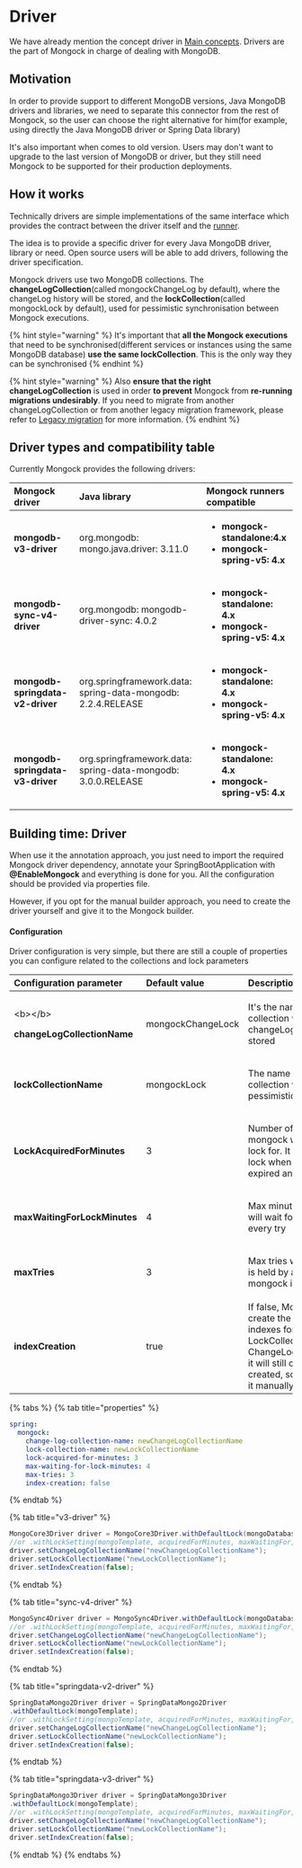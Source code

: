 # Driver

We have already mention the concept driver in [Main concepts](main-concepts.md#driver). Drivers are the part of Mongock in charge of dealing with MongoDB.

## Motivation

In order to provide support to different MongoDB versions, Java MongoDB drivers and libraries, we need to separate this connector from the rest of Mongock, so the user can choose the right alternative for him\(for example, using directly the Java MongoDB driver or Spring Data library\)

It's also important when comes to old version. Users may don't want to upgrade to the last version of MongoDB or driver, but they still need Mongock to be supported for their production deployments.

## How it works

Technically drivers are simple implementations of the same interface which provides the contract between the driver itself and the [runner](standalone.md).

The idea is to provide a specific driver for every Java MongoDB driver, library or need. Open source users will be able to add drivers, following the driver specification.

Mongock drivers use two MongoDB collections. The **changeLogCollection**\(called mongockChangeLog by default\), where the changeLog history will be stored, and the **lockCollection**\(called mongockLock by default\), used for pessimistic synchronisation between Mongock executions.

{% hint style="warning" %}
It's important that **all the Mongock executions** that need to be synchronised\(different services or instances using the same MongoDB database\) **use the same lockCollection**. This is the only way they can be synchronised
{% endhint %}

{% hint style="warning" %}
Also **ensure that the right changeLogCollection** is used in order **to prevent** Mongock from **re-running migrations undesirably**. If you need to migrate from another changeLogCollection or from another legacy migration framework, please refer to [Legacy migration](legacy-migration.md) for more information.
{% endhint %}

## Driver types and compatibility table

Currently Mongock provides the following drivers:

<table>
  <thead>
    <tr>
      <th style="text-align:left"><b>Mongock driver</b>
      </th>
      <th style="text-align:left"><b>Java library</b>
      </th>
      <th style="text-align:left"><b>Mongock runners compatible </b>
      </th>
    </tr>
  </thead>
  <tbody>
    <tr>
      <td style="text-align:left"><b>mongodb-v3-driver</b>
      </td>
      <td style="text-align:left">org.mongodb: mongo.java.driver: 3.11.0</td>
      <td style="text-align:left">
        <p></p>
        <ul>
          <li><b>mongock-standalone:4.x</b>
          </li>
          <li><b>mongock-spring-v5: 4.x</b>
          </li>
        </ul>
      </td>
    </tr>
    <tr>
      <td style="text-align:left"><b>mongodb-sync-v4-driver</b>
      </td>
      <td style="text-align:left">org.mongodb: mongodb-driver-sync: 4.0.2</td>
      <td style="text-align:left">
        <p></p>
        <ul>
          <li><b>mongock-standalone: 4.x</b>
          </li>
          <li><b>mongock-spring-v5: 4.x</b>
          </li>
        </ul>
      </td>
    </tr>
    <tr>
      <td style="text-align:left"><b>mongodb-springdata-v2-driver</b>
      </td>
      <td style="text-align:left">org.springframework.data: spring-data-mongodb: 2.2.4.RELEASE</td>
      <td style="text-align:left">
        <p></p>
        <ul>
          <li><b>mongock-standalone: 4.x</b>
          </li>
          <li><b>mongock-spring-v5: 4.x</b>
          </li>
        </ul>
      </td>
    </tr>
    <tr>
      <td style="text-align:left"><b>mongodb-springdata-v3-driver</b>
      </td>
      <td style="text-align:left">org.springframework.data: spring-data-mongodb: 3.0.0.RELEASE</td>
      <td style="text-align:left">
        <p></p>
        <ul>
          <li><b>mongock-standalone: 4.x</b>
          </li>
          <li><b>mongock-spring-v5: 4.x</b>
          </li>
        </ul>
      </td>
    </tr>
  </tbody>
</table>

## Building time: Driver

When use it the annotation approach, you just need to import the required Mongock driver dependency, annotate your SpringBootApplication with **@EnableMongock** and everything is done for you.  All the configuration should be provided via properties file.

However, if you opt for the manual builder approach, you need to create the driver yourself and give it to the Mongock builder.

#### Configuration

Driver configuration is very simple, but there are still a couple of properties you can configure related to the collections and lock parameters

<table>
  <thead>
    <tr>
      <th style="text-align:left">Configuration parameter</th>
      <th style="text-align:left">Default value</th>
      <th style="text-align:left">Description</th>
    </tr>
  </thead>
  <tbody>
    <tr>
      <td style="text-align:left">
        <p>&lt;b&gt;&lt;/b&gt;</p>
        <p><b>changeLogCollectionName</b>
        </p>
      </td>
      <td style="text-align:left">mongockChangeLock</td>
      <td style="text-align:left">
        <p></p>
        <p>It&apos;s the name of the collection where the changeLog history is stored</p>
      </td>
    </tr>
    <tr>
      <td style="text-align:left"><b>lockCollectionName</b>
      </td>
      <td style="text-align:left">mongockLock</td>
      <td style="text-align:left">
        <p></p>
        <p>The name of the collection where the pessimistic lock is stored</p>
      </td>
    </tr>
    <tr>
      <td style="text-align:left"><b>LockAcquiredForMinutes</b>
      </td>
      <td style="text-align:left">3</td>
      <td style="text-align:left">
        <p></p>
        <p>Number of minutes mongock will acquire the lock for. It will refresh the
          lock when is close to be expired anyway</p>
      </td>
    </tr>
    <tr>
      <td style="text-align:left"><b>maxWaitingForLockMinutes</b>
      </td>
      <td style="text-align:left">4</td>
      <td style="text-align:left">
        <p></p>
        <p>Max minutes mongock will wait for the lock in every try</p>
      </td>
    </tr>
    <tr>
      <td style="text-align:left"><b>maxTries</b>
      </td>
      <td style="text-align:left">3</td>
      <td style="text-align:left">
        <p></p>
        <p>Max tries when the lock is held by another mongock instance</p>
      </td>
    </tr>
    <tr>
      <td style="text-align:left"><b>indexCreation</b>
      </td>
      <td style="text-align:left">true</td>
      <td style="text-align:left">If false, Mongock won&apos;t create the required indexes for LockCollection
        and ChangeLogCollection.But it will still check they are created, so you
        must do it manually.</td>
    </tr>
  </tbody>
</table>

{% tabs %}
{% tab title="properties" %}
```yaml
spring:
  mongock:
    change-log-collection-name: newChangeLogCollectionName
    lock-collection-name: newLockCollectionName
    lock-acquired-for-minutes: 3
    max-waiting-for-lock-minutes: 4
    max-tries: 3
    index-creation: false
```
{% endtab %}

{% tab title="v3-driver" %}
```java
MongoCore3Driver driver = MongoCore3Driver.withDefaultLock(mongoDatabase);
//or .withLockSetting(mongoTemplate, acquiredForMinutes, maxWaitingFor, maxTries);
driver.setChangeLogCollectionName("newChangeLogCollectionName");
driver.setLockCollectionName("newLockCollectionName");
driver.setIndexCreation(false);
```
{% endtab %}

{% tab title="sync-v4-driver" %}
```java
MongoSync4Driver driver = MongoSync4Driver.withDefaultLock(mongoDatabase);
//or .withLockSetting(mongoTemplate, acquiredForMinutes, maxWaitingFor, maxTries);
driver.setChangeLogCollectionName("newChangeLogCollectionName");
driver.setLockCollectionName("newLockCollectionName");
driver.setIndexCreation(false);
```
{% endtab %}

{% tab title="springdata-v2-driver" %}
```java
SpringDataMongo2Driver driver = SpringDataMongo2Driver
.withDefaultLock(mongoTemplate);
//or .withLockSetting(mongoTemplate, acquiredForMinutes, maxWaitingFor, maxTries);
driver.setChangeLogCollectionName("newChangeLogCollectionName");
driver.setLockCollectionName("newLockCollectionName");
driver.setIndexCreation(false);
```
{% endtab %}

{% tab title="springdata-v3-driver" %}
```java
SpringDataMongo3Driver driver = SpringDataMongo3Driver
.withDefaultLock(mongoTemplate);
//or .withLockSetting(mongoTemplate, acquiredForMinutes, maxWaitingFor, maxTries);
driver.setChangeLogCollectionName("newChangeLogCollectionName");
driver.setLockCollectionName("newLockCollectionName");
driver.setIndexCreation(false);
```
{% endtab %}
{% endtabs %}

